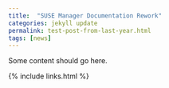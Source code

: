 ```yaml
---
title:  "SUSE Manager Documentation Rework"
categories: jekyll update
permalink: test-post-from-last-year.html
tags: [news]
---
```


Some content should go here.

{% include links.html %}

